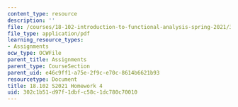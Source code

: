 ```yaml
---
content_type: resource
description: ''
file: /courses/18-102-introduction-to-functional-analysis-spring-2021/302c1b51d97f1dbfc58c1dc780c70010_MIT18_102s21_hw4.pdf
file_type: application/pdf
learning_resource_types:
- Assignments
ocw_type: OCWFile
parent_title: Assignments
parent_type: CourseSection
parent_uid: e46c9ff1-a75e-2f9c-e70c-8614b6621b93
resourcetype: Document
title: 18.102 S2021 Homework 4
uid: 302c1b51-d97f-1dbf-c58c-1dc780c70010
---
```

